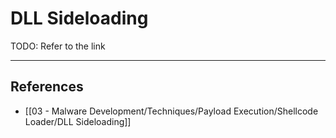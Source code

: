 # DLL Sideloading

TODO: Refer to the link

---
## References

- [[03 - Malware Development/Techniques/Payload Execution/Shellcode Loader/DLL Sideloading]]